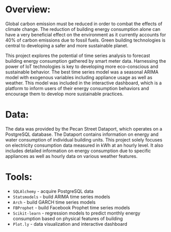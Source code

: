 # Overview:

Global carbon emission must be reduced in order to combat the effects of climate change. The reduction of 
building energy consumption alone can have a very beneficial effect on the environment as it currently 
accounts for 40% of carbon emissions due to fossil fuels. Green building technologies is central to
developing a safer and more sustainable planet.

This project explores the potential of time series analysis to forecast building energy consumption gathered
by smart meter data. Harnessing the power of IoT technologies is key to developing more eco-conscious and
sustainable behavior. The best time series model was a seasonal ARIMA  model with exogenous variables including 
appliance usage as well as weather. This model was included in the interactive dashboard, which is a platform
to inform users of their energy consumption behaviors and encourage them to develop more sustainable practices.

# Data:

The data was provided by the Pecan Street Dataport, which operates on a PostgreSQL database. The Dataport contains
information on energy and water consumption of individual building units. This project solely focuses on electricity
consumption data measured in kWh at an hourly level. It also includes detailed information on energy consumption
due to specific appliances as well as hourly data on various weather features.

# Tools:

- `SQLAlchemy` - acquire PostgreSQL data
- `Statsmodels` - build ARIMA time series models
- `Arch` - build GARCH time series models
- `FBProphet` - build Facebook Prophet time series models
- `Scikit-learn` - regression models to predict monthly energy consumption based on physical features of building
- `Plot.ly` - data visualization and interactive dashboard
